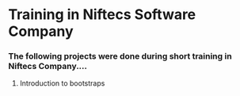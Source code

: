 # Training in Niftecs Software Company

### The following projects were done during short training in Niftecs Company....
1. Introduction to bootstraps
